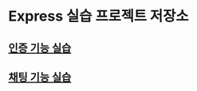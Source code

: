 # Express 실습 프로젝트 저장소

## [인증 기능 실습](https://github.com/donghun-k/back-end-exercises/tree/main/auth)
## [채팅 기능 실습](https://github.com/donghun-k/back-end-exercises/tree/main/auth)
